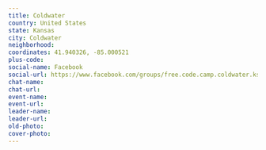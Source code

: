 ```yaml
---
title: Coldwater
country: United States
state: Kansas
city: Coldwater
neighborhood: 
coordinates: 41.940326, -85.000521
plus-code:
social-name: Facebook
social-url: https://www.facebook.com/groups/free.code.camp.coldwater.ks
chat-name:
chat-url:
event-name:
event-url:
leader-name:
leader-url:
old-photo: 
cover-photo:
---
```

